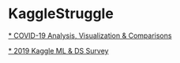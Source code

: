 # KaggleStruggle
[* COVID-19 Analysis, Visualization & Comparisons](https://seung0.github.io/KaggleStruggle/COVID-19%20(3).html)


[* 2019 Kaggle ML & DS Survey](https://seung0.github.io/KaggleStruggle/2019%20Kaggle%20ML%20%24%20DS%20Survey%20(1).html)
